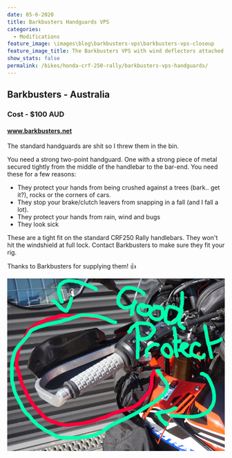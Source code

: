 ```yaml
---
date: 05-6-2020
title: Barkbusters Handguards VPS
categories:
  - Modifications
feature_image: \images\blog\barkbusters-vps\barkbusters-vps-closeup
feature_image_title: The Barkbusters VPS with wind deflectors attached
show_stats: false
permalink: /bikes/honda-crf-250-rally/barkbusters-vps-handguards/
---
```

<h2>Barkbusters - Australia</h2>
<h3>Cost - $100 AUD</h3>
<h4><a href="https://barkbusters.net/">www.barkbusters.net</a></h4>
<p>
  The standard handguards are shit so I threw them in the bin.
</p>
<p>
  You need a strong two-point handguard. One with a strong piece of metal secured tightly from the middle of the handlebar to the bar-end. You need these for a few reasons:
</p>

<ul>
  <li>They protect your hands from being crushed against a trees (bark.. get it?), rocks or the corners of cars.</li>
  <li>They stop your brake/clutch leavers from snapping in a fall (and I fall a lot).</li>
  <li>They protect your hands from rain, wind and bugs</li>
  <li>They look sick</li>
</ul>

<p>
  These are a tight fit on the standard CRF250 Rally handlebars. They won't hit the windshield at full lock. Contact Barkbusters to make sure they fit your rig.
</p>

<p>
  Thanks to Barkbusters for supplying them! 👍
</p>

<picture>
  <source srcset="\images\blog\barkbusters-vps\barkbusters-vps-good-protect.webp">
  <img src="\images\blog\barkbusters-vps\barkbusters-vps-good-protect.jpg" alt="Great protection from the handguards" />
</picture>